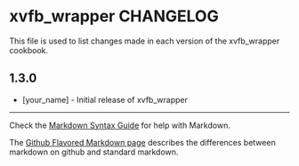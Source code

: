 xvfb_wrapper CHANGELOG
========================

This file is used to list changes made in each version of the xvfb_wrapper cookbook.

1.3.0
-----
- [your_name] - Initial release of xvfb_wrapper

- - -
Check the [Markdown Syntax Guide](http://daringfireball.net/projects/markdown/syntax) for help with Markdown.

The [Github Flavored Markdown page](http://github.github.com/github-flavored-markdown/) describes the differences between markdown on github and standard markdown.
